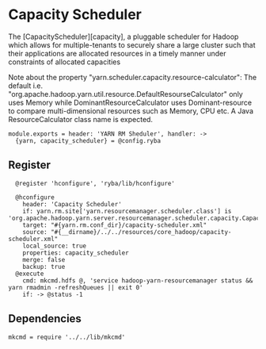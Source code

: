

# Capacity Scheduler

The [CapacityScheduler][capacity], a pluggable scheduler for Hadoop which allows for
multiple-tenants to securely share a large cluster such that their applications
are allocated resources in a timely manner under constraints of allocated
capacities

Note about the property "yarn.scheduler.capacity.resource-calculator": The
default i.e. "org.apache.hadoop.yarn.util.resource.DefaultResourseCalculator"
only uses Memory while DominantResourceCalculator uses Dominant-resource to
compare multi-dimensional resources such as Memory, CPU etc. A Java
ResourceCalculator class name is expected.

    module.exports = header: 'YARN RM Sheduler', handler: ->
      {yarn, capacity_scheduler} = @config.ryba

## Register

      @register 'hconfigure', 'ryba/lib/hconfigure'

      @hconfigure
        header: 'Capacity Scheduler'
        if: yarn.rm.site['yarn.resourcemanager.scheduler.class'] is 'org.apache.hadoop.yarn.server.resourcemanager.scheduler.capacity.CapacityScheduler'
        target: "#{yarn.rm.conf_dir}/capacity-scheduler.xml"
        source: "#{__dirname}/../../resources/core_hadoop/capacity-scheduler.xml"
        local_source: true
        properties: capacity_scheduler
        merge: false
        backup: true
      @execute
        cmd: mkcmd.hdfs @, 'service hadoop-yarn-resourcemanager status && yarn rmadmin -refreshQueues || exit 0'
        if: -> @status -1

## Dependencies

    mkcmd = require '../../lib/mkcmd'
